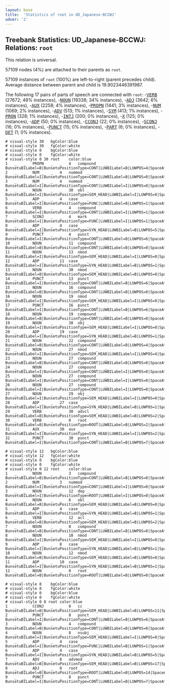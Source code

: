 ```yaml
---
layout: base
title:  'Statistics of root in UD_Japanese-BCCWJ'
udver: '2'
---
```


## Treebank Statistics: UD_Japanese-BCCWJ: Relations: `root`

This relation is universal.

57109 nodes (4%) are attached to their parents as `root`.

57109 instances of `root` (100%) are left-to-right (parent precedes child).
Average distance between parent and child is 19.9023446391987.

The following 17 pairs of parts of speech are connected with `root`: -<tt><a href="ja_bccwj-pos-VERB.html">VERB</a></tt> (27672; 48% instances), -<tt><a href="ja_bccwj-pos-NOUN.html">NOUN</a></tt> (19338; 34% instances), -<tt><a href="ja_bccwj-pos-ADJ.html">ADJ</a></tt> (3642; 6% instances), -<tt><a href="ja_bccwj-pos-AUX.html">AUX</a></tt> (2258; 4% instances), -<tt><a href="ja_bccwj-pos-PROPN.html">PROPN</a></tt> (1441; 3% instances), -<tt><a href="ja_bccwj-pos-NUM.html">NUM</a></tt> (1069; 2% instances), -<tt><a href="ja_bccwj-pos-ADV.html">ADV</a></tt> (513; 1% instances), -<tt><a href="ja_bccwj-pos-SYM.html">SYM</a></tt> (413; 1% instances), -<tt><a href="ja_bccwj-pos-PRON.html">PRON</a></tt> (328; 1% instances), -<tt><a href="ja_bccwj-pos-INTJ.html">INTJ</a></tt> (200; 0% instances), -<tt><a href="ja_bccwj-pos-X.html">X</a></tt> (125; 0% instances), -<tt><a href="ja_bccwj-pos-ADP.html">ADP</a></tt> (50; 0% instances), -<tt><a href="ja_bccwj-pos-CCONJ.html">CCONJ</a></tt> (22; 0% instances), -<tt><a href="ja_bccwj-pos-SCONJ.html">SCONJ</a></tt> (16; 0% instances), -<tt><a href="ja_bccwj-pos-PUNCT.html">PUNCT</a></tt> (15; 0% instances), -<tt><a href="ja_bccwj-pos-PART.html">PART</a></tt> (6; 0% instances), -<tt><a href="ja_bccwj-pos-DET.html">DET</a></tt> (1; 0% instances).


~~~ conllu
# visual-style 30	bgColor:blue
# visual-style 30	fgColor:white
# visual-style 0	bgColor:blue
# visual-style 0	fgColor:white
# visual-style 0 30 root	color:blue
1	_	_	PROPN	_	_	4	compound	_	BunsetuBILabel=B|BunsetuPositionType=CONT|LUWBILabel=B|LUWPOS=4|SpaceAfter=No
2	_	_	NUM	_	_	4	nummod	_	BunsetuBILabel=I|BunsetuPositionType=CONT|LUWBILabel=B|LUWPOS=0|SpaceAfter=No
3	_	_	NUM	_	_	4	nummod	_	BunsetuBILabel=I|BunsetuPositionType=CONT|LUWBILabel=I|LUWPOS=0|SpaceAfter=No
4	_	_	NOUN	_	_	30	obl	_	BunsetuBILabel=I|BunsetuPositionType=SEM_HEAD|LUWBILabel=I|LUWPOS=0|SpaceAfter=No
5	_	_	ADP	_	_	4	case	_	BunsetuBILabel=I|BunsetuPositionType=FUNC|LUWBILabel=B|LUWPOS=1|SpaceAfter=No
6	_	_	VERB	_	_	4	compound	_	BunsetuBILabel=I|BunsetuPositionType=CONT|LUWBILabel=I|LUWPOS=1|SpaceAfter=No
7	_	_	SCONJ	_	_	4	mark	_	BunsetuBILabel=I|BunsetuPositionType=FUNC|LUWBILabel=I|LUWPOS=1|SpaceAfter=No
8	_	_	ADP	_	_	4	case	_	BunsetuBILabel=I|BunsetuPositionType=SYN_HEAD|LUWBILabel=B|LUWPOS=5|SpaceAfter=No
9	_	_	PUNCT	_	_	4	punct	_	BunsetuBILabel=I|BunsetuPositionType=CONT|LUWBILabel=B|LUWPOS=6|SpaceAfter=No
10	_	_	NOUN	_	_	11	compound	_	BunsetuBILabel=B|BunsetuPositionType=CONT|LUWBILabel=B|LUWPOS=0|SpaceAfter=No
11	_	_	NOUN	_	_	13	nmod	_	BunsetuBILabel=I|BunsetuPositionType=SEM_HEAD|LUWBILabel=I|LUWPOS=0|SpaceAfter=No
12	_	_	ADP	_	_	11	case	_	BunsetuBILabel=I|BunsetuPositionType=SYN_HEAD|LUWBILabel=B|LUWPOS=1|SpaceAfter=No
13	_	_	NOUN	_	_	30	nmod	_	BunsetuBILabel=B|BunsetuPositionType=SEM_HEAD|LUWBILabel=B|LUWPOS=0|SpaceAfter=No
14	_	_	PUNCT	_	_	13	punct	_	BunsetuBILabel=I|BunsetuPositionType=CONT|LUWBILabel=B|LUWPOS=6|SpaceAfter=No
15	_	_	NOUN	_	_	16	compound	_	BunsetuBILabel=B|BunsetuPositionType=CONT|LUWBILabel=B|LUWPOS=0|SpaceAfter=No
16	_	_	NOUN	_	_	19	nmod	_	BunsetuBILabel=I|BunsetuPositionType=SEM_HEAD|LUWBILabel=I|LUWPOS=0|SpaceAfter=No
17	_	_	PUNCT	_	_	16	punct	_	BunsetuBILabel=I|BunsetuPositionType=CONT|LUWBILabel=B|LUWPOS=6|SpaceAfter=No
18	_	_	NOUN	_	_	19	compound	_	BunsetuBILabel=B|BunsetuPositionType=CONT|LUWBILabel=B|LUWPOS=0|SpaceAfter=No
19	_	_	NOUN	_	_	30	obj	_	BunsetuBILabel=I|BunsetuPositionType=SEM_HEAD|LUWBILabel=I|LUWPOS=0|SpaceAfter=No
20	_	_	ADP	_	_	19	case	_	BunsetuBILabel=I|BunsetuPositionType=SYN_HEAD|LUWBILabel=B|LUWPOS=1|SpaceAfter=No
21	_	_	NOUN	_	_	22	compound	_	BunsetuBILabel=B|BunsetuPositionType=CONT|LUWBILabel=B|LUWPOS=4|SpaceAfter=No
22	_	_	NOUN	_	_	27	nmod	_	BunsetuBILabel=I|BunsetuPositionType=SEM_HEAD|LUWBILabel=I|LUWPOS=4|SpaceAfter=No
23	_	_	NOUN	_	_	27	compound	_	BunsetuBILabel=B|BunsetuPositionType=CONT|LUWBILabel=B|LUWPOS=0|SpaceAfter=No
24	_	_	NOUN	_	_	27	compound	_	BunsetuBILabel=I|BunsetuPositionType=CONT|LUWBILabel=I|LUWPOS=0|SpaceAfter=No
25	_	_	NOUN	_	_	27	compound	_	BunsetuBILabel=I|BunsetuPositionType=CONT|LUWBILabel=I|LUWPOS=0|SpaceAfter=No
26	_	_	NOUN	_	_	27	compound	_	BunsetuBILabel=I|BunsetuPositionType=CONT|LUWBILabel=I|LUWPOS=0|SpaceAfter=No
27	_	_	NOUN	_	_	29	obj	_	BunsetuBILabel=I|BunsetuPositionType=SEM_HEAD|LUWBILabel=I|LUWPOS=0|SpaceAfter=No
28	_	_	ADP	_	_	27	case	_	BunsetuBILabel=I|BunsetuPositionType=SYN_HEAD|LUWBILabel=B|LUWPOS=1|SpaceAfter=No
29	_	_	VERB	_	_	30	advcl	_	BunsetuBILabel=B|BunsetuPositionType=SEM_HEAD|LUWBILabel=B|LUWPOS=2|SpaceAfter=No
30	_	_	VERB	_	_	0	root	_	BunsetuBILabel=B|BunsetuPositionType=ROOT|LUWBILabel=B|LUWPOS=2|SpaceAfter=No
31	_	_	AUX	_	_	30	aux	_	BunsetuBILabel=I|BunsetuPositionType=SYN_HEAD|LUWBILabel=I|LUWPOS=2|SpaceAfter=No
32	_	_	PUNCT	_	_	30	punct	_	BunsetuBILabel=I|BunsetuPositionType=CONT|LUWBILabel=B|LUWPOS=7|SpaceAfter=No

~~~


~~~ conllu
# visual-style 12	bgColor:blue
# visual-style 12	fgColor:white
# visual-style 0	bgColor:blue
# visual-style 0	fgColor:white
# visual-style 0 12 root	color:blue
1	_	_	NOUN	_	_	3	compound	_	BunsetuBILabel=B|BunsetuPositionType=CONT|LUWBILabel=B|LUWPOS=0|SpaceAfter=No
2	_	_	NUM	_	_	3	nummod	_	BunsetuBILabel=I|BunsetuPositionType=CONT|LUWBILabel=I|LUWPOS=0|SpaceAfter=No
3	_	_	NOUN	_	_	12	dep	_	BunsetuBILabel=I|BunsetuPositionType=ROOT|LUWBILabel=I|LUWPOS=0|SpaceAfter=Yes
4	_	_	NOUN	_	_	6	obl	_	BunsetuBILabel=B|BunsetuPositionType=SEM_HEAD|LUWBILabel=B|LUWPOS=0|SpaceAfter=No
5	_	_	ADP	_	_	4	case	_	BunsetuBILabel=I|BunsetuPositionType=SYN_HEAD|LUWBILabel=B|LUWPOS=1|SpaceAfter=No
6	_	_	VERB	_	_	12	acl	_	BunsetuBILabel=B|BunsetuPositionType=SEM_HEAD|LUWBILabel=B|LUWPOS=2|SpaceAfter=No
7	_	_	NOUN	_	_	8	compound	_	BunsetuBILabel=B|BunsetuPositionType=CONT|LUWBILabel=B|LUWPOS=0|SpaceAfter=No
8	_	_	NOUN	_	_	10	nmod	_	BunsetuBILabel=I|BunsetuPositionType=SEM_HEAD|LUWBILabel=I|LUWPOS=0|SpaceAfter=No
9	_	_	ADP	_	_	8	case	_	BunsetuBILabel=I|BunsetuPositionType=SYN_HEAD|LUWBILabel=B|LUWPOS=1|SpaceAfter=No
10	_	_	NOUN	_	_	12	nmod	_	BunsetuBILabel=B|BunsetuPositionType=SEM_HEAD|LUWBILabel=B|LUWPOS=0|SpaceAfter=No
11	_	_	ADP	_	_	10	case	_	BunsetuBILabel=I|BunsetuPositionType=SYN_HEAD|LUWBILabel=B|LUWPOS=1|SpaceAfter=No
12	_	_	NOUN	_	_	0	root	_	BunsetuBILabel=B|BunsetuPositionType=ROOT|LUWBILabel=B|LUWPOS=0|SpaceAfter=No

~~~


~~~ conllu
# visual-style 8	bgColor:blue
# visual-style 8	fgColor:white
# visual-style 0	bgColor:blue
# visual-style 0	fgColor:white
# visual-style 0 8 root	color:blue
1	_	_	CCONJ	_	_	8	cc	_	BunsetuBILabel=B|BunsetuPositionType=SEM_HEAD|LUWBILabel=B|LUWPOS=11|SpaceAfter=No
2	_	_	PUNCT	_	_	8	punct	_	BunsetuBILabel=I|BunsetuPositionType=CONT|LUWBILabel=B|LUWPOS=6|SpaceAfter=No
3	_	_	NOUN	_	_	4	compound	_	BunsetuBILabel=B|BunsetuPositionType=CONT|LUWBILabel=B|LUWPOS=0|SpaceAfter=No
4	_	_	NOUN	_	_	8	nsubj	_	BunsetuBILabel=I|BunsetuPositionType=SEM_HEAD|LUWBILabel=I|LUWPOS=0|SpaceAfter=No
5	_	_	ADP	_	_	4	case	_	BunsetuBILabel=I|BunsetuPositionType=FUNC|LUWBILabel=B|LUWPOS=1|SpaceAfter=No
6	_	_	ADP	_	_	4	case	_	BunsetuBILabel=I|BunsetuPositionType=SYN_HEAD|LUWBILabel=B|LUWPOS=5|SpaceAfter=No
7	_	_	ADV	_	_	8	advmod	_	BunsetuBILabel=B|BunsetuPositionType=SEM_HEAD|LUWBILabel=B|LUWPOS=17|SpaceAfter=No
8	_	_	ADJ	_	_	0	root	_	BunsetuBILabel=B|BunsetuPositionType=ROOT|LUWBILabel=B|LUWPOS=14|SpaceAfter=No
9	_	_	PUNCT	_	_	8	punct	_	BunsetuBILabel=I|BunsetuPositionType=CONT|LUWBILabel=B|LUWPOS=7|SpaceAfter=No

~~~


